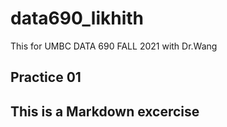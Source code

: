 # data690_likhith
This for UMBC DATA 690 FALL 2021 with Dr.Wang

## Practice 01
## This is a Markdown excercise
